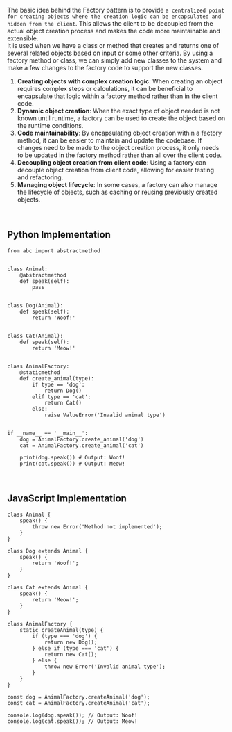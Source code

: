 The basic idea behind the Factory pattern is to provide `a centralized point for creating objects where the creation logic can be encapsulated and hidden from the client`. This allows the client to be decoupled from the actual object creation process and makes the code more maintainable and extensible.
<br> It is used when we have a class or method that creates and returns one of several related objects based on input or some other criteria. By using a factory method or class, we can simply add new classes to the system and make a few changes to the factory code to support the new classes.

1. **Creating objects with complex creation logic**: When creating an object requires complex steps or calculations, it can be beneficial to encapsulate that logic within a factory method rather than in the client code.
2. **Dynamic object creation**: When the exact type of object needed is not known until runtime, a factory can be used to create the object based on the runtime conditions.
3. **Code maintainability**: By encapsulating object creation within a factory method, it can be easier to maintain and update the codebase. If changes need to be made to the object creation process, it only needs to be updated in the factory method rather than all over the client code.
4. **Decoupling object creation from client code**: Using a factory can decouple object creation from client code, allowing for easier testing and refactoring.
5. **Managing object lifecycle**: In some cases, a factory can also manage the lifecycle of objects, such as caching or reusing previously created objects.

<br>

<h2>Python Implementation</h2>

    from abc import abstractmethod


    class Animal:
        @abstractmethod
        def speak(self):
            pass


    class Dog(Animal):
        def speak(self):
            return 'Woof!'


    class Cat(Animal):
        def speak(self):
            return 'Meow!'


    class AnimalFactory:
        @staticmethod
        def create_animal(type):
            if type == 'dog':
                return Dog()
            elif type == 'cat':
                return Cat()
            else:
                raise ValueError('Invalid animal type')


    if __name__ == '__main__':
        dog = AnimalFactory.create_animal('dog')
        cat = AnimalFactory.create_animal('cat')

        print(dog.speak()) # Output: Woof!
        print(cat.speak()) # Output: Meow!
        
<br>

<h2>JavaScript Implementation</h2>

    class Animal {
        speak() {
            throw new Error('Method not implemented');
        }
    }

    class Dog extends Animal {
        speak() {
            return 'Woof!';
        }
    }

    class Cat extends Animal {
        speak() {
            return 'Meow!';
        }
    }

    class AnimalFactory {
        static createAnimal(type) {
            if (type === 'dog') {
                return new Dog();
            } else if (type === 'cat') {
                return new Cat();
            } else {
                throw new Error('Invalid animal type');
            }
        }
    }

    const dog = AnimalFactory.createAnimal('dog');
    const cat = AnimalFactory.createAnimal('cat');

    console.log(dog.speak()); // Output: Woof!
    console.log(cat.speak()); // Output: Meow!
